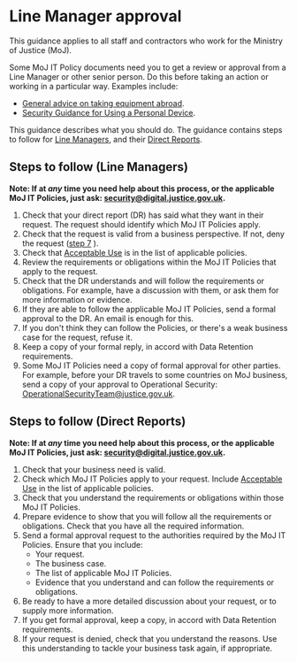 # Line Manager approval

This guidance applies to all staff and contractors who work for the Ministry of Justice \(MoJ\).

Some MoJ IT Policy documents need you to get a review or approval from a Line Manager or other senior person. Do this before taking an action or working in a particular way. Examples include:

-   [General advice on taking equipment abroad](general-advice-on-taking-equipment-abroad.md).
-   [Security Guidance for Using a Personal Device](personal-devices.md).

This guidance describes what you should do. The guidance contains steps to follow for [Line Managers](#steps-to-follow-line-managers), and their [Direct Reports](#steps-to-follow-direct-reports).

## Steps to follow \(Line Managers\)

**Note: If at *any* time you need help about this process, or the applicable MoJ IT Policies, just ask: [security@digital.justice.gov.uk](mailto:security@digital.justice.gov.uk).**

1.  Check that your direct report \(DR\) has said what they want in their request. The request should identify which MoJ IT Policies apply.
2.  Check that the request is valid from a business perspective. If not, deny the request \([step 7](#step7) \).
3.  Check that [Acceptable Use](acceptable-use.md) is in the list of applicable policies.
4.  Review the requirements or obligations within the MoJ IT Policies that apply to the request.
5.  Check that the DR understands and will follow the requirements or obligations. For example, have a discussion with them, or ask them for more information or evidence.
6.  If they are able to follow the applicable MoJ IT Policies, send a formal approval to the DR. An email is enough for this.
7.  If you don't think they can follow the Policies, or there's a weak business case for the request, refuse it.
8.  Keep a copy of your formal reply, in accord with Data Retention requirements.
9.  Some MoJ IT Policies need a copy of formal approval for other parties. For example, before your DR travels to some countries on MoJ business, send a copy of your approval to Operational Security: [OperationalSecurityTeam@justice.gov.uk](mailto:OperationalSecurityTeam@justice.gov.uk).

## Steps to follow \(Direct Reports\)

**Note: If at *any* time you need help about this process, or the applicable MoJ IT Policies, just ask: [security@digital.justice.gov.uk](mailto:security@digital.justice.gov.uk).**

1.  Check that your business need is valid.
2.  Check which MoJ IT Policies apply to your request. Include [Acceptable Use](acceptable-use.md) in the list of applicable policies.
3.  Check that you understand the requirements or obligations within those MoJ IT Policies.
4.  Prepare evidence to show that you will follow all the requirements or obligations. Check that you have all the required information.
5.  Send a formal approval request to the authorities required by the MoJ IT Policies. Ensure that you include:
    -   Your request.
    -   The business case.
    -   The list of applicable MoJ IT Policies.
    -   Evidence that you understand and can follow the requirements or obligations.
6.  Be ready to have a more detailed discussion about your request, or to supply more information.
7.  If you get formal approval, keep a copy, in accord with Data Retention requirements.
8.  If your request is denied, check that you understand the reasons. Use this understanding to tackle your business task again, if appropriate.

